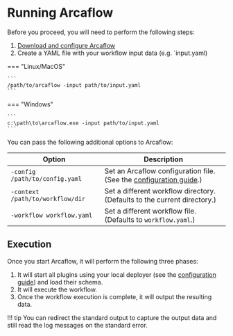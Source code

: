 # Running Arcaflow

Before you proceed, you will need to perform the following steps:

1. [Download and configure Arcaflow](setup.md)
2. Create a YAML file with your workflow input data (e.g. `input.yaml)

=== "Linux/MacOS"
    
    ```
    /path/to/arcaflow -input path/to/input.yaml
    ```

=== "Windows"

    ```
    c:\path\to\arcaflow.exe -input path/to/input.yaml
    ```

You can pass the following additional options to Arcaflow:

| Option                           | Description                                                                    |
|----------------------------------|--------------------------------------------------------------------------------|
| `-config /path/to/config.yaml`   | Set an Arcaflow configuration file. (See the [configuration guide](setup.md).) |
| `-context /path/to/workflow/dir` | Set a different workflow directory. (Defaults to the current directory.)       |
| `-workflow workflow.yaml`        | Set a different workflow file. (Defaults to `workflow.yaml`.)                  |

## Execution

Once you start Arcaflow, it will perform the following three phases:

1. It will start all plugins using your local deployer (see the [configuration guide](setup.md)) and load their schema.
2. It will execute the workflow.
3. Once the workflow execution is complete, it will output the resulting data.

!!! tip
    You can redirect the standard output to capture the output data and still read the log messages on the standard error.